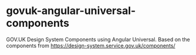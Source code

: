 # govuk-angular-universal-components
GOV.UK Design System Components using Angular Universal.  Based on the components from https://design-system.service.gov.uk/components/

